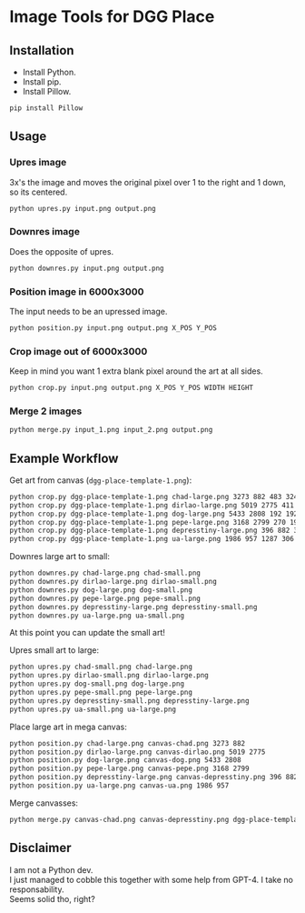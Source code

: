 # Image Tools for DGG Place

## Installation

- Install Python.
- Install pip.
- Install Pillow.

```sh
pip install Pillow
```

## Usage

### Upres image

3x's the image and moves the original pixel over 1 to the right and 1 down, so its centered.
```sh
python upres.py input.png output.png
```

### Downres image

Does the opposite of upres.
```sh
python downres.py input.png output.png
```

### Position image in 6000x3000

The input needs to be an upressed image.
```sh
python position.py input.png output.png X_POS Y_POS
```

### Crop image out of 6000x3000

Keep in mind you want 1 extra blank pixel around the art at all sides.
```sh
python crop.py input.png output.png X_POS Y_POS WIDTH HEIGHT
```

### Merge 2 images

```sh
python merge.py input_1.png input_2.png output.png
```

## Example Workflow

Get art from canvas (`dgg-place-template-1.png`):
```sh
python crop.py dgg-place-template-1.png chad-large.png 3273 882 483 324
python crop.py dgg-place-template-1.png dirlao-large.png 5019 2775 411 225
python crop.py dgg-place-template-1.png dog-large.png 5433 2808 192 192
python crop.py dgg-place-template-1.png pepe-large.png 3168 2799 270 198
python crop.py dgg-place-template-1.png depresstiny-large.png 396 882 315 381
python crop.py dgg-place-template-1.png ua-large.png 1986 957 1287 306
```

Downres large art to small:
```sh
python downres.py chad-large.png chad-small.png
python downres.py dirlao-large.png dirlao-small.png
python downres.py dog-large.png dog-small.png
python downres.py pepe-large.png pepe-small.png
python downres.py depresstiny-large.png depresstiny-small.png
python downres.py ua-large.png ua-small.png
```

At this point you can update the small art!

Upres small art to large:
```sh
python upres.py chad-small.png chad-large.png
python upres.py dirlao-small.png dirlao-large.png
python upres.py dog-small.png dog-large.png
python upres.py pepe-small.png pepe-large.png
python upres.py depresstiny-small.png depresstiny-large.png
python upres.py ua-small.png ua-large.png
```

Place large art in mega canvas:
```sh
python position.py chad-large.png canvas-chad.png 3273 882
python position.py dirlao-large.png canvas-dirlao.png 5019 2775
python position.py dog-large.png canvas-dog.png 5433 2808
python position.py pepe-large.png canvas-pepe.png 3168 2799
python position.py depresstiny-large.png canvas-depresstiny.png 396 882
python position.py ua-large.png canvas-ua.png 1986 957
```

Merge canvasses:
```sh
python merge.py canvas-chad.png canvas-depresstiny.png dgg-place-template-1-new.png
```

## Disclaimer

I am not a Python dev.\
I just managed to cobble this together with some help from GPT-4. I take no responsability.\
Seems solid tho, right?

